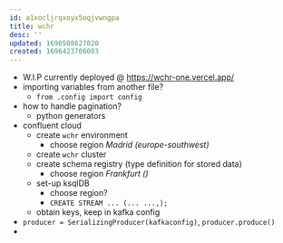 ```yaml
---
id: a1xocljrqxoyx5oqjvwngpa
title: wchr
desc: ''
updated: 1696508627820
created: 1696423706083
---
```

- W.I.P currently deployed @ https://wchr-one.vercel.app/
- importing variables from another file?
  - `from .config import config`
- how to handle pagination?
  - python generators
- confluent cloud
  - create `wchr` environment
    - choose region _Madrid (europe-southwest)_
  - create `wchr` cluster
  - create schema registry (type definition for stored data)
    - choose region _Frankfurt ()_
  - set-up ksqlDB
    - choose region?
    - `CREATE STREAM ... (... ...,);`
  - obtain keys, keep in kafka config
- `producer = SerializingProducer(kafkaconfig)`, `producer.produce()`
- 